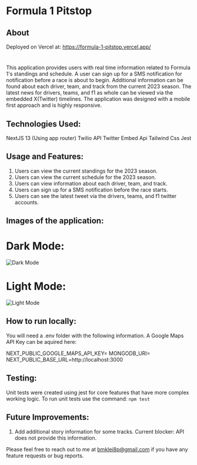 # Formula 1 Pitstop

## About
Deployed on Vercel at: https://formula-1-pitstop.vercel.app/
#
This application provides users with real time information related to Formula 1's standings and schedule. A user can sign up for a SMS notification for notification before a race is about to begin. Additional information can be found about each driver, team, and track from the current 2023 season. The latest news for drivers, teams, and f1 as whole can be viewed via the embedded X(Twitter) timelines. The application was designed with a mobile first approach and is highly responsive.

## Technologies Used:
NextJS 13 (Using app router)
Twilio API
Twitter Embed Api
Tailwind Css
Jest

## Usage and Features:
1. Users can view the current standings for the 2023 season.
2. Users can view the current schedule for the 2023 season.
3. Users can view information about each driver, team, and track.
4. Users can sign up for a SMS notification before the race starts.
5. Users can see the latest tweet via the drivers, teams, and f1 twitter accounts.

## Images of the application:
# Dark Mode:
![Dark Mode]()

# Light Mode:
![Light Mode]()

## How to run locally:
You will need a .env folder with the following information.
A Google Maps API Key can be aquired here:

NEXT_PUBLIC_GOOGLE_MAPS_API_KEY=
MONGODB_URI=
NEXT_PUBLIC_BASE_URL=http://localhost:3000

## Testing:
Unit tests were created using jest for core features that have more complex working logic. To run unit tests use the command: `npm test`


## Future Improvements:
1. Add additional story information for some tracks. Current blocker: API does not provide this information.

Please feel free to reach out to me at bmklei8p@gmail.com if you have any feature requests or bug reports.



